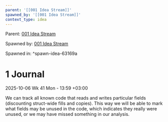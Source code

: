 ```yaml
---
parent: '[[001 Idea Stream]]'
spawned_by: '[[001 Idea Stream]]'
context_type: idea
---
```


Parent: [001 Idea Stream](../001%20Idea%20Stream.md)

Spawned by: [001 Idea Stream](../001%20Idea%20Stream.md)

Spawned in: [<a name="spawn-idea-63169a" />^spawn-idea-63169a](../001%20Idea%20Stream.md#spawn-idea-63169a)

# 1 Journal

2025-10-06 Wk 41 Mon - 13:59 +03:00

We can track all known code that reads and writes particular fields (discounting struct-wide fills and copies). This way we will be able to mark what fields may be unused in the code, which indicates they really were unused, or we may have missed something in our analysis.

